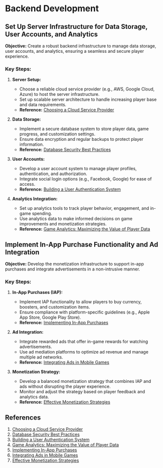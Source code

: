 # Backend Development

## Set Up Server Infrastructure for Data Storage, User Accounts, and Analytics

**Objective:**
Create a robust backend infrastructure to manage data storage, user accounts, and analytics, ensuring a seamless and secure player experience.

### Key Steps:

1. **Server Setup:**
   - Choose a reliable cloud service provider (e.g., AWS, Google Cloud, Azure) to host the server infrastructure.
   - Set up scalable server architecture to handle increasing player base and data requirements.
   - **Reference:** [Choosing a Cloud Service Provider](https://cloud.google.com/learn/what-is-cloud-computing)

2. **Data Storage:**
   - Implement a secure database system to store player data, game progress, and customization settings.
   - Ensure data encryption and regular backups to protect player information.
   - **Reference:** [Database Security Best Practices](https://www.csoonline.com/article/3388438/15-database-security-best-practices.html)

3. **User Accounts:**
   - Develop a user account system to manage player profiles, authentication, and authorization.
   - Integrate social login options (e.g., Facebook, Google) for ease of access.
   - **Reference:** [Building a User Authentication System](https://auth0.com/blog/what-is-authentication/)

4. **Analytics Integration:**
   - Set up analytics tools to track player behavior, engagement, and in-game spending.
   - Use analytics data to make informed decisions on game improvements and monetization strategies.
   - **Reference:** [Game Analytics: Maximizing the Value of Player Data](https://www.gamasutra.com/view/feature/176033/game_analytics_maximizing_the_.php)

## Implement In-App Purchase Functionality and Ad Integration

**Objective:**
Develop the monetization infrastructure to support in-app purchases and integrate advertisements in a non-intrusive manner.

### Key Steps:

1. **In-App Purchases (IAP):**
   - Implement IAP functionality to allow players to buy currency, boosters, and customization items.
   - Ensure compliance with platform-specific guidelines (e.g., Apple App Store, Google Play Store).
   - **Reference:** [Implementing In-App Purchases](https://developer.apple.com/in-app-purchase/)

2. **Ad Integration:**
   - Integrate rewarded ads that offer in-game rewards for watching advertisements.
   - Use ad mediation platforms to optimize ad revenue and manage multiple ad networks.
   - **Reference:** [Integrating Ads in Mobile Games](https://www.applift.com/blog/integrating-ads-mobile-games-without-sacrificing-user-experience)

3. **Monetization Strategy:**
   - Develop a balanced monetization strategy that combines IAP and ads without disrupting the player experience.
   - Monitor and adjust the strategy based on player feedback and analytics data.
   - **Reference:** [Effective Monetization Strategies](https://www.gamasutra.com/view/news/352915/How_to_build_an_effective_monetization_strategy_for_mobile_games.php)

## References

1. [Choosing a Cloud Service Provider](https://cloud.google.com/learn/what-is-cloud-computing)
2. [Database Security Best Practices](https://www.csoonline.com/article/3388438/15-database-security-best-practices.html)
3. [Building a User Authentication System](https://auth0.com/blog/what-is-authentication/)
4. [Game Analytics: Maximizing the Value of Player Data](https://www.gamasutra.com/view/feature/176033/game_analytics_maximizing_the_.php)
5. [Implementing In-App Purchases](https://developer.apple.com/in-app-purchase/)
6. [Integrating Ads in Mobile Games](https://www.applift.com/blog/integrating-ads-mobile-games-without-sacrificing-user-experience)
7. [Effective Monetization Strategies](https://www.gamasutra.com/view/news/352915/How_to_build_an_effective_monetization_strategy_for_mobile_games.php)
